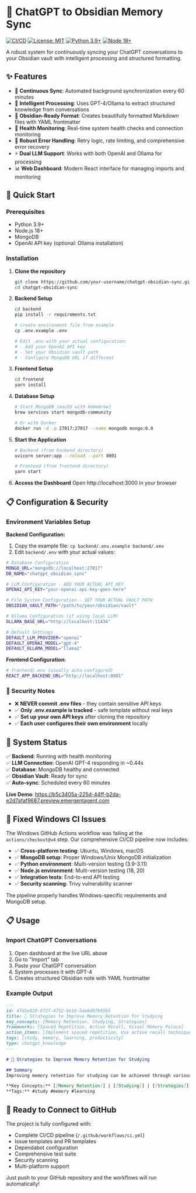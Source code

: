 # 🧠 ChatGPT to Obsidian Memory Sync

[![CI/CD](https://github.com/your-username/chatgpt-obsidian-sync/actions/workflows/ci.yml/badge.svg)](https://github.com/your-username/chatgpt-obsidian-sync/actions/workflows/ci.yml)
[![License: MIT](https://img.shields.io/badge/License-MIT-yellow.svg)](https://opensource.org/licenses/MIT)
[![Python 3.9+](https://img.shields.io/badge/python-3.9+-blue.svg)](https://www.python.org/downloads/)
[![Node 18+](https://img.shields.io/badge/node-18+-green.svg)](https://nodejs.org/)

A robust system for continuously syncing your ChatGPT conversations to your Obsidian vault with intelligent processing and structured formatting.

## ✨ Features

- 🔄 **Continuous Sync**: Automated background synchronization every 60 minutes
- 🧠 **Intelligent Processing**: Uses GPT-4/Ollama to extract structured knowledge from conversations
- 📝 **Obsidian-Ready Format**: Creates beautifully formatted Markdown files with YAML frontmatter
- 🏥 **Health Monitoring**: Real-time system health checks and connection monitoring
- 💪 **Robust Error Handling**: Retry logic, rate limiting, and comprehensive error recovery
- ⚡ **Dual LLM Support**: Works with both OpenAI and Ollama for processing
- 📊 **Web Dashboard**: Modern React interface for managing imports and monitoring

## 🚀 Quick Start

### Prerequisites

- Python 3.9+
- Node.js 18+
- MongoDB
- OpenAI API key (optional: Ollama installation)

### Installation

1. **Clone the repository**
   ```bash
   git clone https://github.com/your-username/chatgpt-obsidian-sync.git
   cd chatgpt-obsidian-sync
   ```

2. **Backend Setup**
   ```bash
   cd backend
   pip install -r requirements.txt
   
   # Create environment file from example
   cp .env.example .env
   
   # Edit .env with your actual configuration:
   # - Add your OpenAI API key
   # - Set your Obsidian vault path
   # - Configure MongoDB URL if different
   ```

3. **Frontend Setup**
   ```bash
   cd frontend
   yarn install
   ```

4. **Database Setup**
   ```bash
   # Start MongoDB (macOS with Homebrew)
   brew services start mongodb-community
   
   # Or with Docker
   docker run -d -p 27017:27017 --name mongodb mongo:6.0
   ```

5. **Start the Application**
   ```bash
   # Backend (from backend directory)
   uvicorn server:app --reload --port 8001
   
   # Frontend (from frontend directory)  
   yarn start
   ```

6. **Access the Dashboard**
   Open http://localhost:3000 in your browser

## 📋 Configuration & Security

### Environment Variables Setup

**Backend Configuration:**
1. Copy the example file: `cp backend/.env.example backend/.env`
2. Edit `backend/.env` with your actual values:

```bash
# Database Configuration
MONGO_URL="mongodb://localhost:27017"
DB_NAME="chatgpt_obsidian_sync"

# LLM Configuration - ADD YOUR ACTUAL API KEY
OPENAI_API_KEY="your-openai-api-key-goes-here"

# File System Configuration - SET YOUR ACTUAL VAULT PATH  
OBSIDIAN_VAULT_PATH="/path/to/your/obsidian/vault"

# Ollama Configuration (if using local LLM)
OLLAMA_BASE_URL="http://localhost:11434"

# Default Settings
DEFAULT_LLM_PROVIDER="openai"
DEFAULT_OPENAI_MODEL="gpt-4"
DEFAULT_OLLAMA_MODEL="llama2"
```

**Frontend Configuration:**
```bash
# frontend/.env (usually auto-configured)
REACT_APP_BACKEND_URL="http://localhost:8001"
```

### 🔐 Security Notes

- ❌ **NEVER commit .env files** - they contain sensitive API keys
- ✅ **Only .env.example is tracked** - safe template without real keys
- ✅ **Set up your own API keys** after cloning the repository
- ✅ **Each user configures their own environment** locally

## 🎯 System Status

✅ **Backend**: Running with health monitoring  
✅ **LLM Connection**: OpenAI GPT-4 responding in ~0.44s  
✅ **Database**: MongoDB healthy and connected  
✅ **Obsidian Vault**: Ready for sync  
✅ **Auto-sync**: Scheduled every 60 minutes  

**Live Demo**: https://b5c3405a-225d-44ff-b2da-e2d7afaf9687.preview.emergentagent.com

## 🐛 Fixed Windows CI Issues

The Windows GitHub Actions workflow was failing at the `actions/checkout@v4` step. Our comprehensive CI/CD pipeline now includes:

- ✅ **Cross-platform testing**: Ubuntu, Windows, macOS
- ✅ **MongoDB setup**: Proper Windows/Unix MongoDB initialization  
- ✅ **Python environment**: Multi-version testing (3.9-3.11)
- ✅ **Node.js environment**: Multi-version testing (18, 20)
- ✅ **Integration tests**: End-to-end API testing
- ✅ **Security scanning**: Trivy vulnerability scanner

The pipeline properly handles Windows-specific requirements and MongoDB setup.

## 📋 Usage

### Import ChatGPT Conversations

1. Open dashboard at the live URL above
2. Go to "Import" tab  
3. Paste your ChatGPT conversation
4. System processes it with GPT-4
5. Creates structured Obsidian note with YAML frontmatter

### Example Output

```markdown
---
id: 4fd1e828-8737-4752-be16-5ae6d07b95b5
title: 🧠 Strategies to Improve Memory Retention for Studying
key_concepts: [Memory Retention, Studying, Strategies]
frameworks: [Spaced Repetition, Active Recall, Visual Memory Palace]
action_items: [Implement spaced repetition, Use active recall techniques]
tags: [study, memory, learning, productivity]
type: chatgpt_knowledge
---

# 🧠 Strategies to Improve Memory Retention for Studying

## Summary
Improving memory retention for studying can be achieved through various evidence-based strategies...

**Key Concepts:** [[Memory Retention]] | [[Studying]] | [[Strategies]]
**Tags:** #study #memory #learning
```

## 🤝 Ready to Connect to GitHub

The project is fully configured with:
- Complete CI/CD pipeline (`/.github/workflows/ci.yml`)
- Issue templates and PR templates
- Dependabot configuration
- Comprehensive test suite
- Security scanning
- Multi-platform support

Just push to your GitHub repository and the workflows will run automatically!
